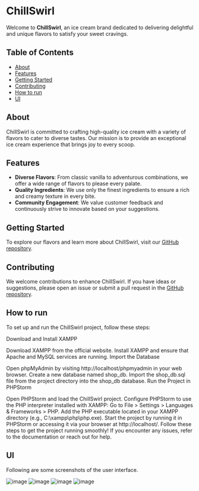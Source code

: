 # ChillSwirl

Welcome to **ChillSwirl**, an ice cream brand dedicated to delivering delightful and unique flavors to satisfy your sweet cravings.

## Table of Contents

- [About](#about)
- [Features](#features)
- [Getting Started](#getting-started)
- [Contributing](#contributing)
- [How to run](#How-to-run)
- [UI](#UI)

## About

ChillSwirl is committed to crafting high-quality ice cream with a variety of flavors to cater to diverse tastes. Our mission is to provide an exceptional ice cream experience that brings joy to every scoop.

## Features

- **Diverse Flavors**: From classic vanilla to adventurous combinations, we offer a wide range of flavors to please every palate.
- **Quality Ingredients**: We use only the finest ingredients to ensure a rich and creamy texture in every bite.
- **Community Engagement**: We value customer feedback and continuously strive to innovate based on your suggestions.

## Getting Started

To explore our flavors and learn more about ChillSwirl, visit our [GitHub repository](https://github.com/MACstring/ChillSwirl).

## Contributing

We welcome contributions to enhance ChillSwirl. If you have ideas or suggestions, please open an issue or submit a pull request in the [GitHub repository](https://github.com/MACstring/ChillSwirl).


## How to run

To set up and run the ChillSwirl project, follow these steps:

Download and Install XAMPP

Download XAMPP from the official website.
Install XAMPP and ensure that Apache and MySQL services are running.
Import the Database

Open phpMyAdmin by visiting http://localhost/phpmyadmin in your web browser.
Create a new database named shop_db.
Import the shop_db.sql file from the project directory into the shop_db database.
Run the Project in PHPStorm

Open PHPStorm and load the ChillSwirl project.
Configure PHPStorm to use the PHP interpreter installed with XAMPP:
Go to File > Settings > Languages & Frameworks > PHP.
Add the PHP executable located in your XAMPP directory (e.g., C:\xampp\php\php.exe).
Start the project by running it in PHPStorm or accessing it via your browser at http://localhost/<project-folder>.
Follow these steps to get the project running smoothly! If you encounter any issues, refer to the documentation or reach out for help.



## UI
Following are some screenshots of the user interface.

![image](https://github.com/user-attachments/assets/aea55673-01e3-41f1-84c6-a43e20a8246d)
![image](https://github.com/user-attachments/assets/03bdde17-c1f4-461a-bdd9-19308de51948)
![image](https://github.com/user-attachments/assets/de0dec7e-5c94-4805-ad35-2a85ed97ee83)
![image](https://github.com/user-attachments/assets/dc07c7de-a0d4-4005-a958-407fd0df76bd)

